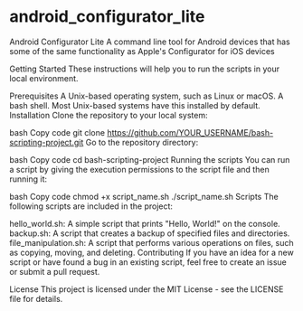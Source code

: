 # android_configurator_lite
Android Configurator Lite
A command line tool for Android devices that has some of the same functionality as Apple's Configurator for iOS devices

Getting Started
These instructions will help you to run the scripts in your local environment.

Prerequisites
A Unix-based operating system, such as Linux or macOS.
A bash shell. Most Unix-based systems have this installed by default.
Installation
Clone the repository to your local system:

bash
Copy code
git clone https://github.com/YOUR_USERNAME/bash-scripting-project.git
Go to the repository directory:

bash
Copy code
cd bash-scripting-project
Running the scripts
You can run a script by giving the execution permissions to the script file and then running it:

bash
Copy code
chmod +x script_name.sh
./script_name.sh
Scripts
The following scripts are included in the project:

hello_world.sh: A simple script that prints "Hello, World!" on the console.
backup.sh: A script that creates a backup of specified files and directories.
file_manipulation.sh: A script that performs various operations on files, such as copying, moving, and deleting.
Contributing
If you have an idea for a new script or have found a bug in an existing script, feel free to create an issue or submit a pull request.

License
This project is licensed under the MIT License - see the LICENSE file for details.

